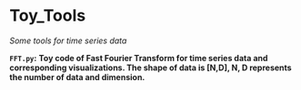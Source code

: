# Toy_Tools
*Some tools for time series data*

**`FFT.py`:** **Toy code of Fast Fourier Transform for time series data and corresponding visualizations. The shape of data is **\[N,D\]**, N, D represents the number of data and dimension.**
